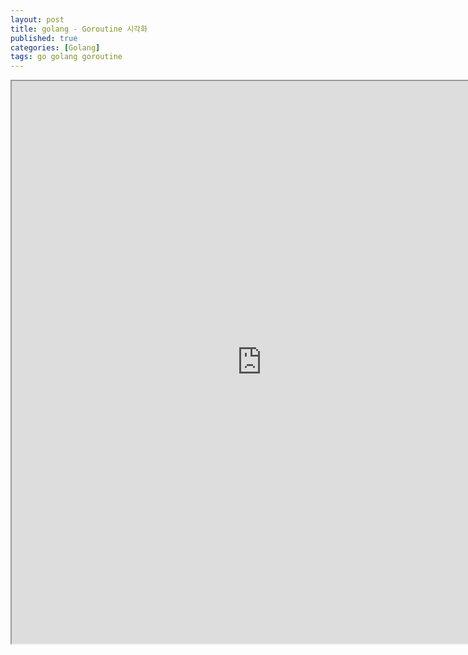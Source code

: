 ```yaml
---
layout: post
title: golang - Goroutine 시각화
published: true
categories: [Golang]
tags: go golang goroutine
---
```

<iframe width="800" height="900" src="https://docs.google.com/document/d/e/2PACX-1vS4dMX2C6_qNtk7pFTmd_1kv8OqFcKHfx51CAyxMOgPX4LQ0D8JitxBsXv1e4XxMy4lKDEOwfoeeIKr/pub?embedded=true"></iframe>    
  